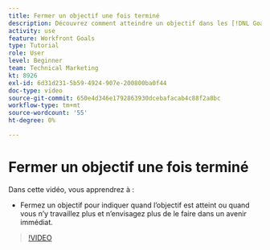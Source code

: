```yaml
---
title: Fermer un objectif une fois terminé
description: Découvrez comment atteindre un objectif dans les [!DNL Goals].
activity: use
feature: Workfront Goals
type: Tutorial
role: User
level: Beginner
team: Technical Marketing
kt: 8926
exl-id: 6d31d231-5b59-4924-907e-200800ba0f44
doc-type: video
source-git-commit: 650e4d346e1792863930dcebafacab4c88f2a8bc
workflow-type: tm+mt
source-wordcount: '55'
ht-degree: 0%

---
```


# Fermer un objectif une fois terminé

Dans cette vidéo, vous apprendrez à :

* Fermez un objectif pour indiquer quand l’objectif est atteint ou quand vous n’y travaillez plus et n’envisagez plus de le faire dans un avenir immédiat.

>[!VIDEO](https://video.tv.adobe.com/v/335198/?quality=12&learn=on)
